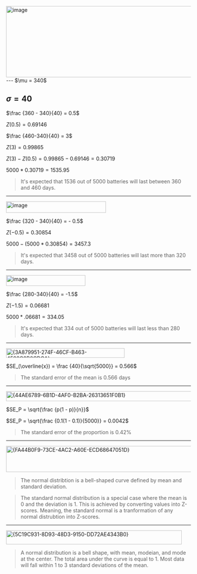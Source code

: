 <img width="782" height="194" alt="image" src="https://github.com/user-attachments/assets/9a46d5d5-4efe-4846-a5cc-dd4fec56c895" />
---
$\mu = 340$

$\sigma = 40$
---

$\frac {360 - 340}{40} = 0.5$

$Z(0.5) = 0.69146$

$\frac {460-340}{40} = 3$

$Z(3) = 0.99865$

$Z(3) - Z(0.5) = 0.99865 - 0.69146 = 0.30719$

$5000 * 0.30719 = 1535.95$

> It's expected that 1536 out of 5000 batteries will last between 360 and 460 days.

---

<img width="272" height="31" alt="image" src="https://github.com/user-attachments/assets/0bfbe314-12f9-4a5d-bfce-3c0a2f26e6d2" />

$\frac {320 - 340}{40} = - 0.5$

$Z(-0.5) = 0.30854$

$5000 - (5000 * 0.30854) = 3457.3$

> It's expected that 3458 out of 5000 batteries will last more than 320 days.

---

<img width="216" height="29" alt="image" src="https://github.com/user-attachments/assets/1efe4163-11e8-4562-8736-572d26f00c65" />

$\frac {280-340}{40} = -1.5$

$Z(-1.5) = 0.06681$

$5000 * .06681 = 334.05$

> It's expected that 334 out of 5000 batteries will last less than 280 days.

---

<img width="323" height="26" alt="{3A879951-274F-46CF-B463-4582C0B0CDCA}" src="https://github.com/user-attachments/assets/75e1b7d0-26f6-4b7b-b937-459467092ab1" />

$SE_(\overline{x}) = \frac {40}{\sqrt{5000}} = 0.566$

> The standard error of the mean is 0.566 days

---

<img width="513" height="27" alt="{44AE6789-6B1D-4AF0-B2BA-26313651F0B1}" src="https://github.com/user-attachments/assets/9b514208-4e45-46d0-b4dc-644b22f90f22" />


$SE_P = \sqrt{\frac {p(1 - p)}{n}}$

$SE_P = \sqrt{\frac {0.1(1 - 0.1)}{5000}} = 0.0042$

> The standard error of the proportion is 0.42%

---

<img width="655" height="71" alt="{FA44B0F9-73CE-4AC2-A60E-ECD68647051D}" src="https://github.com/user-attachments/assets/8a2c009e-a0d0-4bbb-bcf0-2dbd59e5a822" />

> The normal distribtion is a bell-shaped curve defined by mean and standard deviation.

> The standard normal distribution is a special case where the mean is 0 and the deviation is 1. This is achieved by converting values into Z-scores. Meaning, the standard normal is a tranformation of any normal distrubtion into Z-scores. 

---

<img width="479" height="38" alt="{5C19C931-8D93-48D3-9150-DD72AE4343B0}" src="https://github.com/user-attachments/assets/fd1e741f-c111-4f6c-a3ec-c3c8b3ce615c" />

> A normal distribution is a bell shape, with mean, modeian, and mode at the center. The total area under the curve is equal to 1. Most data will fall within 1 to 3 standard deviations of the mean. 



